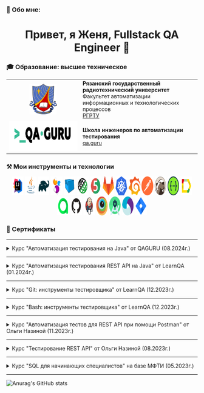 ### 💬 Обо мне:
<h1 align="center">Привет, я Женя, Fullstack QA Engineer  👋 </h1>


### 🎓 Образование: высшее техническое
<table>
  <tr>
    <td valign="middle" align="center" width="120">
      <img src="files/gerb_rrtu.png" height="80">
    </td>
    <td valign="middle">
      <b>Рязанский государственный радиотехнический университет</b><br>
      Факультет автоматизации информационных и технологических процессов<br>
      <a href="https://rsreu.ru/">РГРТУ</a>
    </td>
  </tr>
  <tr>
    <td valign="middle" align="center" width="180">
      <img src="files/qa-guru.png" height="80">
    </td>
    <td valign="middle">
      <b>Школа инженеров по автоматизации тестирования</b><br>
      <a href="https://qa.guru">qa.guru</a>
    </td>
  </tr>
</table>




### ⚒️ Мои инструменты и технологии

<p align="center">
<a href="https://www.jetbrains.com/idea/"><img width="6%" title="IntelliJ IDEA" height="50" src="icons/Intelij_IDEA.svg" width="50"/></a> 
<a href="https://www.java.com/"><img width="6%" title="Java" height="50" src="icons/Java.svg" width="50"/></a>
<a href="https://gradle.org/"><img width="6%" title="Gradle" height="50" src="icons/Gradle.svg" width="50"/></a> 
<a href="https://selenide.org/"><img width="6%" title="Selenide" height="50" src="icons/Selenide.svg" width="50"/></a> 
<a href="https://aerokube.com/selenoid/"><img width="6%" title="Selenoid" height="50" src="icons/Selenoid.svg" width="50"/></a>
<a href="https://rest-assured.io"><img width="6%" title="REST-Assured" height="50" src="icons/RestAssured.svg" width="50"/></a>
<a href="https://junit.org/junit5/"><img width="6%" title="JUnit5" height="50" src="icons/JUnit5.svg" width="50"/></a>
<a href="https://about.gitlab.com/"><img width="6%" title="Gitlab" height="50" src="icons/gitlab-logo.svg" width="50"/></a>
<a href="https://kubernetes.io/"><img width="6%" title="Kubernetes" height="50" src="icons/k8sLogo.svg" width="50"/></a>
<a href="https://grafana.com/"><img width="6%" title="Grafana" height="50" src="icons/grafana-logo.svg" width="50"/></a>
<a href="https://www.postman.com/"><img width="6%" title="Postman" height="50" src="icons/postman-icon-logo.svg" width="50"/></a>
<a href="https://dbeaver.com/"><img width="6%" title="Dbeaver" height="50" src="icons/dbeaver-original-logo.svg" width="50"/></a>
<a href="https://swagger.io/"><img width="6%" title="Swagger" height="50" src="icons/swagger-logo.svg" width="50"/></a>
<a href="https://github.com/allure-framework/allure2"><img width="6%" title="Allure Report" height="50" src="icons/Allure_Report.svg" width="50"/></a>
<a href="https://qameta.io"><img width="6%" title="Allure TestOps" height="50" src="icons/Allure_TO.svg" width="50"/></a>
<a href="https://github.com/"><img width="6%" title="GitHub" height="50" src="icons/GitHub.svg" width="50"/></a> 
<a href="https://www.jenkins.io/"><img width="6%" title="Jenkins" height="50" src="icons/Jenkins.svg" width="50"/></a> 
<a href="https://app-automate.browserstack.com/"><img width="6%" title="BrowserStack" height="50" src="icons/Browserstack.svg" width="50"/></a>  
<a href="https://developer.android.com/studio"><img width="6%" title="Android Studio.svg" height="50" src="icons/Android_Studio.svg" width="50"/></a>   
<a href="https://appium.io"><img width="6%" title="Appium" height="50" src="icons/Appium.svg" width="50"/></a>  
<a href="https://www.atlassian.com/software/jira"><img width="6%" title="Jira" height="50" src="icons/Jira.svg" width="50"/></a>  
</p>

### 📖 Сертификаты

---

<details>
  <summary>Курс "Автоматизация тестирования на Java" от QAGURU (08.2024г.)</summary>
    <img src="files/QAGuruJava.png" />
</details>

---

<details>
  <summary>Курс "Автоматизация тестирования REST AРІ на Java" от LearnQA (01.2024г.)</summary>
    <img src="files/certificateRestApiJava.png" />
</details>

---

<details>
  <summary>Курс "Git: инструменты тестировщика" от LearnQA (12.2023г.)</summary>
    <img src="files/certificateGit.png" />
</details>

---

<details>
  <summary>Курс "Bash: инструменты тестировщика" от LearnQA (12.2023г.)</summary>
    <img src="files/certificateBash.png" />
</details>

---

<details>
  <summary>Курс "Автоматизация тестов для REST API при помощи Postman" от Ольги Назиной (11.2023г.)</summary>
    <img src="files/certificateRestApiPostman.png" />
</details>

---

<details>
  <summary>Курс "Тестирование REST API" от Ольги Назиной (08.2023г.)</summary>
    <img src="files/certificateRestApi.png" />
</details>

---

<details>
  <summary>Курс "SQL для начинающих специалистов" на базе МФТИ (05.2023г.)</summary>
    <img src="files/sql_sert.png" />
</details>

---

![Anurag's GitHub stats](https://github-readme-stats.vercel.app/api?username=Tverskoy31&show_icons=true&bg_color=00000000)
